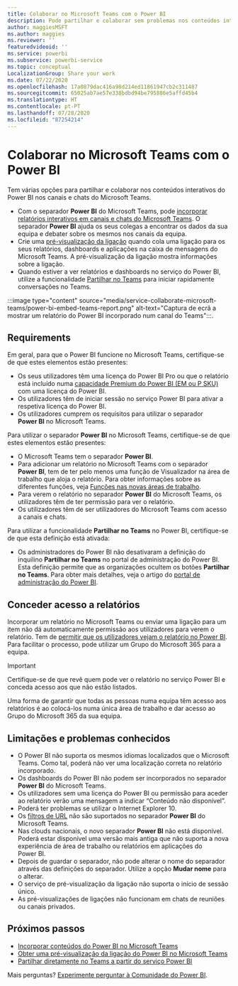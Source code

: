 ```yaml
---
title: Colaborar no Microsoft Teams com o Power BI
description: Pode partilhar e colaborar sem problemas nos conteúdos interativos do Power BI nos canais e chats do Microsoft Teams.
author: maggiesMSFT
ms.author: maggies
ms.reviewer: ''
featuredvideoid: ''
ms.service: powerbi
ms.subservice: powerbi-service
ms.topic: conceptual
LocalizationGroup: Share your work
ms.date: 07/22/2020
ms.openlocfilehash: 17a0879dac416a98d214ed11861947cb2c311487
ms.sourcegitcommit: 65025ab7ae57e338bdbd94be795886e5affd45b4
ms.translationtype: HT
ms.contentlocale: pt-PT
ms.lasthandoff: 07/28/2020
ms.locfileid: "87254214"
---
```

# <a name="collaborate-in-microsoft-teams-with-power-bi"></a>Colaborar no Microsoft Teams com o Power BI

Tem várias opções para partilhar e colaborar nos conteúdos interativos do Power BI nos canais e chats do Microsoft Teams. 

- Com o separador **Power BI** do Microsoft Teams, pode [incorporar relatórios interativos em canais e chats do Microsoft Teams](service-embed-report-microsoft-teams.md). O separador **Power BI** ajuda os seus colegas a encontrar os dados da sua equipa e debater sobre os mesmos nos canais da equipa. 
- Crie uma [pré-visualização da ligação](service-teams-link-preview.md) quando cola uma ligação para os seus relatórios, dashboards e aplicações na caixa de mensagens do Microsoft Teams. A pré-visualização da ligação mostra informações sobre a ligação. 
- Quando estiver a ver relatórios e dashboards no serviço do Power BI, utilize a funcionalidade [Partilhar no Teams](service-share-report-teams.md) para iniciar rapidamente conversações no Teams.
 
:::image type="content" source="media/service-collaborate-microsoft-teams/power-bi-embed-teams-report.png" alt-text="Captura de ecrã a mostrar um relatório do Power BI incorporado num canal do Teams":::.

## <a name="requirements"></a>Requirements

Em geral, para que o Power BI funcione no Microsoft Teams, certifique-se de que estes elementos estão presentes:

- Os seus utilizadores têm uma licença do Power BI Pro ou que o relatório está incluído numa [capacidade Premium do Power BI (EM ou P SKU)](../admin/service-premium-what-is.md) com uma licença do Power BI.
- Os utilizadores têm de iniciar sessão no serviço Power BI para ativar a respetiva licença do Power BI.
- Os utilizadores cumprem os requisitos para utilizar o separador **Power BI** no Microsoft Teams.

Para utilizar o separador **Power BI** no Microsoft Teams, certifique-se de que estes elementos estão presentes:

- O Microsoft Teams tem o separador **Power BI**.
- Para adicionar um relatório no Microsoft Teams com o separador **Power BI**, tem de ter pelo menos uma função de Visualizador na área de trabalho que aloja o relatório. Para obter informações sobre as diferentes funções, veja [Funções nas novas áreas de trabalho](service-new-workspaces.md#roles-in-the-new-workspaces).
- Para verem o relatório no separador **Power BI** do Microsoft Teams, os utilizadores têm de ter permissão para ver o relatório.
- Os utilizadores têm de ser utilizadores do Microsoft Teams com acesso a canais e chats.

Para utilizar a funcionalidade **Partilhar no Teams** no Power BI, certifique-se de que esta definição está ativada:

- Os administradores do Power BI não desativaram a definição do inquilino **Partilhar no Teams** no portal de administração do Power BI. Esta definição permite que as organizações ocultem os botões **Partilhar no Teams**. Para obter mais detalhes, veja o artigo do [portal de administração do Power BI](../admin/service-admin-portal.md#share-to-teams-tenant-setting).

## <a name="grant-access-to-reports"></a>Conceder acesso a relatórios

Incorporar um relatório no Microsoft Teams ou enviar uma ligação para um item não dá automaticamente permissão aos utilizadores para verem o relatório. Tem de [permitir que os utilizadores vejam o relatório no Power BI](service-share-dashboards.md). Para facilitar o processo, pode utilizar um Grupo do Microsoft 365 para a equipa.

> [!IMPORTANT]
> Certifique-se de que revê quem pode ver o relatório no serviço Power BI e conceda acesso aos que não estão listados.

Uma forma de garantir que todas as pessoas numa equipa têm acesso aos relatórios é ao colocá-los numa única área de trabalho e dar acesso ao Grupo do Microsoft 365 da sua equipa.

## <a name="known-issues-and-limitations"></a>Limitações e problemas conhecidos

- O Power BI não suporta os mesmos idiomas localizados que o Microsoft Teams. Como tal, poderá não ver uma localização correta no relatório incorporado.
- Os dashboards do Power BI não podem ser incorporados no separador **Power BI** do Microsoft Teams.
- Os utilizadores sem uma licença do Power BI ou permissão para aceder ao relatório verão uma mensagem a indicar “Conteúdo não disponível”.
- Poderá ter problemas se utilizar o Internet Explorer 10. <!--You can look at the [browsers support for Power BI](../consumer/end-user-browsers.md) and for [Microsoft 365](https://products.office.com/office-system-requirements#Browsers-section). -->
- Os [filtros de URL](service-url-filters.md) não são suportados no separador **Power BI** do Microsoft Teams.
- Nas clouds nacionais, o novo separador **Power BI** não está disponível. Poderá estar disponível uma versão mais antiga que não suporta a nova experiência de área de trabalho ou relatórios em aplicações do Power BI.
- Depois de guardar o separador, não pode alterar o nome do separador através das definições do separador. Utilize a opção **Mudar nome** para o alterar.
- O serviço de pré-visualização da ligação não suporta o início de sessão único.
- As pré-visualizações de ligações não funcionam em chats de reuniões ou canais privados.

## <a name="next-steps"></a>Próximos passos

- [Incorporar conteúdos do Power BI no Microsoft Teams](service-embed-report-microsoft-teams.md)
- [Obter uma pré-visualização da ligação do Power BI no Microsoft Teams](service-teams-link-preview.md)
- [Partilhar diretamente no Teams a partir do serviço Power BI](service-share-report-teams.md)

Mais perguntas? [Experimente perguntar à Comunidade do Power BI](https://community.powerbi.com/).
